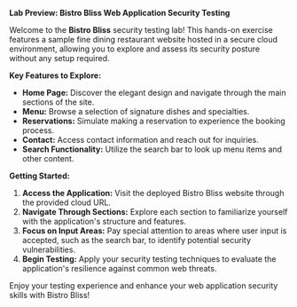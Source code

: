 **Lab Preview: Bistro Bliss Web Application Security Testing**

Welcome to the **Bistro Bliss** security testing lab! This hands-on exercise features a sample fine dining restaurant website hosted in a secure cloud environment, allowing you to explore and assess its security posture without any setup required.

**Key Features to Explore:**

- **Home Page:** Discover the elegant design and navigate through the main sections of the site.
- **Menu:** Browse a selection of signature dishes and specialties.
- **Reservations:** Simulate making a reservation to experience the booking process.
- **Contact:** Access contact information and reach out for inquiries.
- **Search Functionality:** Utilize the search bar to look up menu items and other content.

**Getting Started:**

1. **Access the Application:** Visit the deployed Bistro Bliss website through the provided cloud URL.
2. **Navigate Through Sections:** Explore each section to familiarize yourself with the application's structure and features.
3. **Focus on Input Areas:** Pay special attention to areas where user input is accepted, such as the search bar, to identify potential security vulnerabilities.
4. **Begin Testing:** Apply your security testing techniques to evaluate the application's resilience against common web threats.

Enjoy your testing experience and enhance your web application security skills with Bistro Bliss!